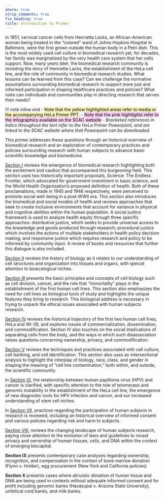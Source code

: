 ```yaml
---
share: true
strip_comments: true
fix_heading: true
title: Introduction to Primer
---
```

In 1951, cervical cancer cells from Henrietta Lacks, an African-American woman being treated in the “colored” ward of Johns Hopkins Hospital in Baltimore, were the first grown outside the human body in a Petri dish. This is the most widely used cell culture in biomedical research yet, for decades, her family was marginalized by the very health care system that her cells support. Now, many years later, the biomedical research community is revisiting the story of Henrietta Lacks, the establishment of the HeLa cell line, and the role of community in biomedical research studies. What lessons can be learned from this case? Can we challenge the normative assumptions surrounding biomedical research to support more just and informed participation in shaping healthcare practices and policies? What roles can individuals and communities play in directing research that serves their needs?

!!! note inline end
	- <mark style="background: #FFF3A3A6;">Note that the yellow highlighted areas refer to media or the accompanying HeLa Primer PPT.</mark>
	- <mark style="background: #FFB8EBA6;">Note that the pink hightlights refer to the infographics available on the SCAC website</mark>
	- *Bracketed references in italics throughout the text refer to the HeLa Primer Powerpoint, and are linked to the SCAC website where that Powerpoint can be downloaded.*

This primer addresses these questions through an historical overview of biomedical research and an exploration of contemporary practices and policies surrounding research with human subjects to advance basic scientific knowledge and biomedicine.

[Section I](../Primer/I.%20How%20Have%20Human%20Tissues%20and%20Cells%20Been%20Used%20for%20Biomedical%20Research?/index.md) reviews the emergence of biomedical research highlighting both the excitement and caution that accompanied this burgeoning field. This section uses two historically important proposals, Science: The Endless Frontier, which advocated for government investment in basic science, and the World Health Organization’s proposed definition of health. Both of these proclamations, made in 1945 and 1946 respectively, were perceived to promote social well-being in a post-WWII era. This section also introduces the biomedical and social models of health and reviews approaches that seek to create inclusive environments that account for variance in physical and cognitive abilities within the human population. A social justice framework is used to analyze health equity through three specific approaches: distributive justice, which seeks to provide universal access to the knowledge and goods produced through research; procedural justice which involves the actions of multiple stakeholders in health policy decision making; and responsive justice which requires research and policy to be informed by community input. A review of books and resources that further this dialogue is also included.

[Section II](../Primer/II.%20What%20Is%20A%20Cell?%20What%20is%20Cell%20Research?/index.md) reviews the history of biology as it relates to our understanding of cell structures and organization into tissues and organs, with special attention to bioecological niches.

[Section III](../Primer/III.%20How%20Does%20Tissue%20Culture%20Technology%20Contribute%20to%20Steam%20Cell%20Research%20(SCR)?/index.md) presents the basic principles and concepts of cell biology such as cell division, cancer, and the role that “immortality” plays in the establishment of the first human cell lines. This section also emphasizes the need for cell lines as biological tools of study and highlights the unique features they bring to research. This biological address is necessary in trying to unpack the ethical issues associated with human subjects research.

[Section IV](../Primer/IV.%20The%20First%20Human%20Cell%20Lines_HeLa%20and%20WI-38/index.md) reviews the historical trajectory of the first two human cell lines, HeLa and WI-38, and explores issues of commercialization, dissemination, and commodification. Section IV also touches on the social implications of separating cells from the body, and the ways in which such disassociation raises questions concerning ownership, privacy, and commodification.

[Section V](../Primer/V.%20HeLa%20Cultures%20and%20Contamination_The%20Intersection%20of%20Biology,%20Race,%20Class%20and%20Gender/V.%20HeLa%20Cultures%20and%20Contamination.md) reviews the techniques and practices associated with cell culture, cell banking, and cell identification. This section also uses an intersectional analysis to highlight the interplay of biology, race, class, and gender in shaping the meaning of “cell line contamination,” both within, and outside, the scientific community.

In [Section VI](../Primer/VI.%20Cervical%20Cancer,%20HPV,%20and%20TERC_Prevalence%20and%20Diagnostics/VI.%20Cervical%20Cancer,%20HPV%20and%20TERC_Prevalence%20and%20Diagnostics.md), the relationship between human papilloma virus (HPV) and cancer is clarified, with specific attention to the role of telomerase and genomic instability in the establishment of the HeLa cell line, the emergence of new diagnostic tools for HPV infection and cancer, and our increased understanding of stem cell niches.

In [Section VII](../Primer/VII.%20What%20Policies%20Are%20in%20Place%20for%20Regulating%20Research%20with%20Human%20Subjects?/index.md), practices regarding the participation of human subjects in research is reviewed, including an historical overview of informed consent and various policies regarding risk and harm to subjects.

[Section VIII.](../Primer/VIII.%20Altruistic%20Donor,%20Paid%20Research%20Subject,%20or%20Savvy%20Negotiator/index.md) reviews the changing landscape of human subjects research, paying close attention to the evolution of laws and guidelines to recast privacy and ownership of human tissues, cells, and DNA within the context of emerging biocapital.

**Section IX** presents contemporary case analyses regarding ownership, recognition, and compensation in the context of bone marrow donation (Flynn v. Holder), egg procurement (New York and California policies)

**Section X** presents cases where altruistic donation of human tissue and DNA are being used in contexts without adequate informed consent and for profit including genomic banks (Havasupai v. Arizona State University), umbilical cord banks, and milk banks.